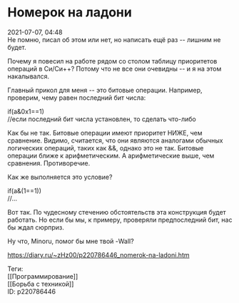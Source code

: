 Номерок на ладони
==================

   
 2021-07-07, 04:48   
  Не помню, писал об этом или нет, но написать ещё раз -- лишним не будет.   
   
 Почему я повесил на работе рядом со столом таблицу приоритетов операций в Си/Си++? Потому что не все они очевидны -- и я на этом накалывался.   
   
 Главный прикол для меня -- это битовые операции. Например, проверим, чему равен последний бит числа:   
   
 if(a&0x1==1)   
 //если последний бит числа установлен, то сделать что-либо   
   
 Как бы не так. Битовые операции имеют приоритет НИЖЕ, чем сравнение. Видимо, считается, что они являются аналогами обычных логических операций, таких как &&, однако это не так. Битовые операции ближе к арифметическим. А арифметические выше, чем сравнения. Противоречие.   
   
 Как же выполняется это условие?   
   
 if(a&(1==1))   
 //...   
   
 Вот так. По чудесному стечению обстоятельств эта конструкция будет работать. Но если бы мы, к примеру, проверяли предпоследний бит, нас бы ждал сюрприз.   
   
 Ну что, Minoru, помог бы мне твой -Wall?   
    
 <https://diary.ru/~zHz00/p220786446_nomerok-na-ladoni.htm>   
   
 Теги:   
 [[Программирование]]   
 [[Борьба с техникой]]   
 ID: p220786446
